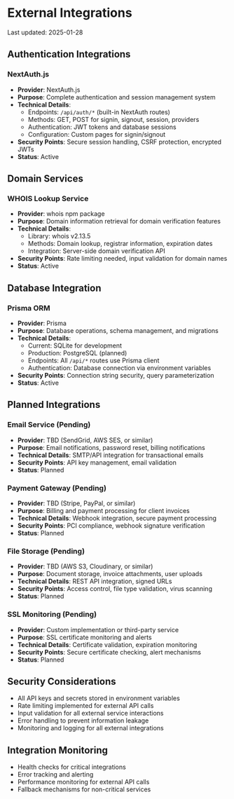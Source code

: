 # External Integrations

Last updated: 2025-01-28

## Authentication Integrations

### NextAuth.js
- **Provider**: NextAuth.js
- **Purpose**: Complete authentication and session management system
- **Technical Details**: 
  - Endpoints: `/api/auth/*` (built-in NextAuth routes)
  - Methods: GET, POST for signin, signout, session, providers
  - Authentication: JWT tokens and database sessions
  - Configuration: Custom pages for signin/signout
- **Security Points**: Secure session handling, CSRF protection, encrypted JWTs
- **Status**: Active

## Domain Services

### WHOIS Lookup Service
- **Provider**: whois npm package
- **Purpose**: Domain information retrieval for domain verification features
- **Technical Details**:
  - Library: whois v2.13.5
  - Methods: Domain lookup, registrar information, expiration dates
  - Integration: Server-side domain verification API
- **Security Points**: Rate limiting needed, input validation for domain names
- **Status**: Active

## Database Integration

### Prisma ORM
- **Provider**: Prisma
- **Purpose**: Database operations, schema management, and migrations
- **Technical Details**:
  - Current: SQLite for development
  - Production: PostgreSQL (planned)
  - Endpoints: All `/api/*` routes use Prisma client
  - Authentication: Database connection via environment variables
- **Security Points**: Connection string security, query parameterization
- **Status**: Active

## Planned Integrations

### Email Service (Pending)
- **Provider**: TBD (SendGrid, AWS SES, or similar)
- **Purpose**: Email notifications, password reset, billing notifications
- **Technical Details**: SMTP/API integration for transactional emails
- **Security Points**: API key management, email validation
- **Status**: Planned

### Payment Gateway (Pending)
- **Provider**: TBD (Stripe, PayPal, or similar)
- **Purpose**: Billing and payment processing for client invoices
- **Technical Details**: Webhook integration, secure payment processing
- **Security Points**: PCI compliance, webhook signature verification
- **Status**: Planned

### File Storage (Pending)
- **Provider**: TBD (AWS S3, Cloudinary, or similar)
- **Purpose**: Document storage, invoice attachments, user uploads
- **Technical Details**: REST API integration, signed URLs
- **Security Points**: Access control, file type validation, virus scanning
- **Status**: Planned

### SSL Monitoring (Pending)
- **Provider**: Custom implementation or third-party service
- **Purpose**: SSL certificate monitoring and alerts
- **Technical Details**: Certificate validation, expiration monitoring
- **Security Points**: Secure certificate checking, alert mechanisms
- **Status**: Planned

## Security Considerations

- All API keys and secrets stored in environment variables
- Rate limiting implemented for external API calls
- Input validation for all external service interactions
- Error handling to prevent information leakage
- Monitoring and logging for all external integrations

## Integration Monitoring

- Health checks for critical integrations
- Error tracking and alerting
- Performance monitoring for external API calls
- Fallback mechanisms for non-critical services